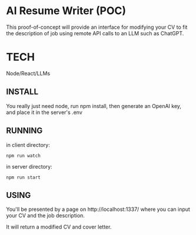 # AI Resume Writer (POC)

This proof-of-concept will provide an interface for modifying your CV to fit the description of job using remote API calls to an LLM such as ChatGPT.

# TECH

Node/React/LLMs

## INSTALL

You really just need node, run npm install, then generate an OpenAI key, and place it in the server's .env

## RUNNING

in client directory:

```
npm run watch
```

in server directory:

```
npm run start
```

## USING

You'll be presented by a page on http://localhost:1337/ where you can input your CV and the job description.

It will return a modified CV and cover letter.



